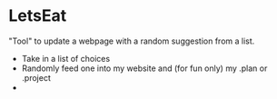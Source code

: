 # LetsEat
"Tool" to update a webpage with a random suggestion from a list.
- Take in a list of choices
- Randomly feed one into my website and (for fun only) my .plan or .project
- 
